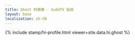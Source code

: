 ```yaml
---
title: Ghost 的画像 - SudoTV 贴纸
layout: base
localization: zh-CN
---
```


{% include stamp/hi-profile.html
    viewer=site.data.hi.ghost
%}